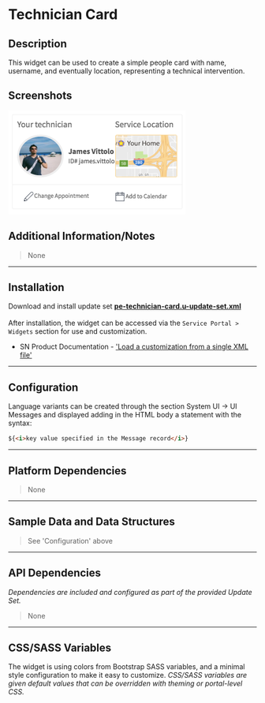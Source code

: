 # Technician Card

## Description

This widget can be used to create a simple people card with name, username, and eventually location, representing a technical intervention.

## Screenshots
![alt text](../../images/pe-technician-card.png "Technician Card")

## Additional Information/Notes
> None
---
## Installation
Download and install update set **[pe-technician-card.u-update-set.xml](https://github.com/platform-experience/serviceportal-widget-library/blob/master/people-card/pe-technician-card/pe-technician-card.u-update-set.xml)** <br/><br/>
After installation, the widget can be accessed via the `Service Portal > Widgets` section for use and customization.<br/>
* SN Product Documentation - ['Load a customization from a single XML file'](https://docs.servicenow.com/bundle/jakarta-application-development/page/build/system-update-sets/task/t_SaveAnUpdateSetAsAnXMLFile.html)

---
## Configuration
Language variants can be created through the section System UI -> UI Messages and displayed adding in the HTML body a statement with the syntax:

```html
${<i>key value specified in the Message record</i>}
```
---
## Platform Dependencies
> None
---
## Sample Data and Data Structures
> See 'Configuration' above
---
## API Dependencies
<i>Dependencies are included and configured as part of the provided Update Set.</i>
> None
---
## CSS/SASS Variables
The widget is using colors from Bootstrap SASS variables, and a minimal style configuration to make it easy to customize.
_CSS/SASS variables are given default values that can be overridden with theming or portal-level CSS._

